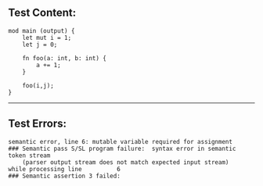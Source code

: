 
Test Content: 
-------------------------
```
mod main (output) { 
    let mut i = 1;
    let j = 0;

    fn foo(a: int, b: int) {
        a += 1;
    }

    foo(i,j);
}
```
------------------------

Test Errors:
-------------------------
```
semantic error, line 6: mutable variable required for assignment
### Semantic pass S/SL program failure:  syntax error in semantic token stream
    (parser output stream does not match expected input stream)
while processing line          6
### Semantic assertion 3 failed: 
```
